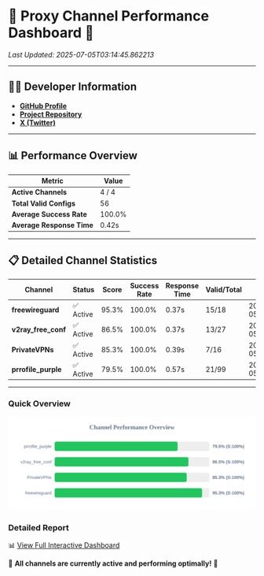 # 🌟 Proxy Channel Performance Dashboard 🌟

_Last Updated: 2025-07-05T03:14:45.862213_

---

## 👩‍💻 Developer Information

- **[GitHub Profile](https://github.com/4n0nymou3)**  
- **[Project Repository](https://github.com/4n0nymou3/multi-proxy-config-fetcher)**  
- **[X (Twitter)](https://x.com/4n0nymou3)**  

---

## 📊 Performance Overview

| Metric                | Value       |
|-----------------------|-------------|
| **Active Channels**   | 4 / 4       |
| **Total Valid Configs** | 56          |
| **Average Success Rate** | 100.0%      |
| **Average Response Time** | 0.42s       |

---

## 📋 Detailed Channel Statistics

| Channel          | Status     | Score  | Success Rate | Response Time | Valid/Total | Last Success               |
|------------------|------------|--------|--------------|---------------|-------------|----------------------------|
| **freewireguard**  | ✅ Active  | 95.3%  | 100.0% | 0.37s         | 15/18       | 2025-07-05T03:14:45.860853 |
| **v2ray_free_conf**  | ✅ Active  | 86.5%  | 100.0% | 0.37s         | 13/27       | 2025-07-05T03:14:45.039308 |
| **PrivateVPNs**  | ✅ Active  | 85.3%  | 100.0% | 0.39s         | 7/16       | 2025-07-05T03:14:45.468580 |
| **prrofile_purple**  | ✅ Active  | 79.5%  | 100.0% | 0.57s         | 21/99       | 2025-07-05T03:14:44.568263 |

---

### Quick Overview
<div align="center">
  <a href="https://raw.githubusercontent.com/nullluser/NullRepo/refs/heads/main/assets/channel_stats_chart.svg">
    <img src="https://raw.githubusercontent.com/nullluser/NullRepo/refs/heads/main/assets/channel_stats_chart.svg" alt="Source Performance Statistics" width="800">
  </a>
</div>

### Detailed Report
📊 [View Full Interactive Dashboard](https://htmlpreview.github.io/?https://github.com/nullluser/NullRepo/blob/main/assets/performance_report.html)

🎉 **All channels are currently active and performing optimally!** 🎉
